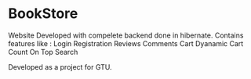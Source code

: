 # BookStore
Website Developed with compelete backend done in hibernate.
Contains features like :
Login 
Registration
Reviews 
Comments
Cart
Dyanamic Cart Count On Top
Search

Developed as a project for GTU.
